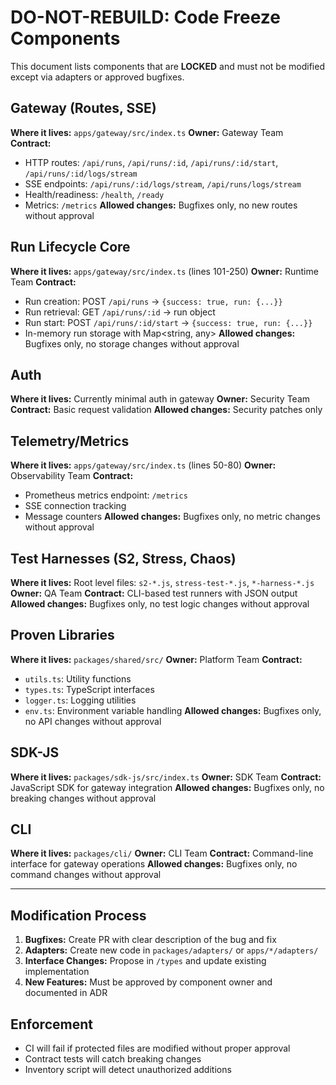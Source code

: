 # DO-NOT-REBUILD: Code Freeze Components

This document lists components that are **LOCKED** and must not be modified except via adapters or approved bugfixes.

## Gateway (Routes, SSE)

**Where it lives:** `apps/gateway/src/index.ts`
**Owner:** Gateway Team
**Contract:** 
- HTTP routes: `/api/runs`, `/api/runs/:id`, `/api/runs/:id/start`, `/api/runs/:id/logs/stream`
- SSE endpoints: `/api/runs/:id/logs/stream`, `/api/runs/logs/stream`
- Health/readiness: `/health`, `/ready`
- Metrics: `/metrics`
**Allowed changes:** Bugfixes only, no new routes without approval

## Run Lifecycle Core

**Where it lives:** `apps/gateway/src/index.ts` (lines 101-250)
**Owner:** Runtime Team
**Contract:**
- Run creation: POST `/api/runs` → `{success: true, run: {...}}`
- Run retrieval: GET `/api/runs/:id` → run object
- Run start: POST `/api/runs/:id/start` → `{success: true, run: {...}}`
- In-memory run storage with Map<string, any>
**Allowed changes:** Bugfixes only, no storage changes without approval

## Auth

**Where it lives:** Currently minimal auth in gateway
**Owner:** Security Team
**Contract:** Basic request validation
**Allowed changes:** Security patches only

## Telemetry/Metrics

**Where it lives:** `apps/gateway/src/index.ts` (lines 50-80)
**Owner:** Observability Team
**Contract:**
- Prometheus metrics endpoint: `/metrics`
- SSE connection tracking
- Message counters
**Allowed changes:** Bugfixes only, no metric changes without approval

## Test Harnesses (S2, Stress, Chaos)

**Where it lives:** Root level files: `s2-*.js`, `stress-test-*.js`, `*-harness-*.js`
**Owner:** QA Team
**Contract:** CLI-based test runners with JSON output
**Allowed changes:** Bugfixes only, no test logic changes without approval

## Proven Libraries

**Where it lives:** `packages/shared/src/`
**Owner:** Platform Team
**Contract:**
- `utils.ts`: Utility functions
- `types.ts`: TypeScript interfaces
- `logger.ts`: Logging utilities
- `env.ts`: Environment variable handling
**Allowed changes:** Bugfixes only, no API changes without approval

## SDK-JS

**Where it lives:** `packages/sdk-js/src/index.ts`
**Owner:** SDK Team
**Contract:** JavaScript SDK for gateway integration
**Allowed changes:** Bugfixes only, no breaking changes without approval

## CLI

**Where it lives:** `packages/cli/`
**Owner:** CLI Team
**Contract:** Command-line interface for gateway operations
**Allowed changes:** Bugfixes only, no command changes without approval

---

## Modification Process

1. **Bugfixes:** Create PR with clear description of the bug and fix
2. **Adapters:** Create new code in `packages/adapters/` or `apps/*/adapters/`
3. **Interface Changes:** Propose in `/types` and update existing implementation
4. **New Features:** Must be approved by component owner and documented in ADR

## Enforcement

- CI will fail if protected files are modified without proper approval
- Contract tests will catch breaking changes
- Inventory script will detect unauthorized additions
